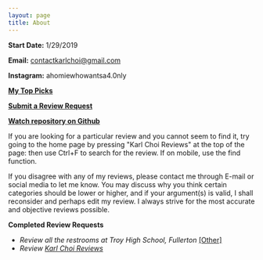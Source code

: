 ```yaml
---
layout: page
title: About
---
```


**Start Date:** 1/29/2019

**Email:** contactkarlchoi@gmail.com

**Instagram:** ahomiewhowantsa4.0nly

**[My Top Picks](https://sites.google.com/view/kcrpicks/home)** 

**[Submit a Review Request](https://goo.gl/forms/HJT99az0q7oc94rD2)**

**[Watch repository on Github](https://github.com/Karlcxu/KarlChoiReviews/watchers)**

If you are looking for a particular review and you cannot seem to find it, try going to the home page by pressing "Karl Choi Reviews" at the top of the page: then use Ctrl+F to search for the review. If on mobile, use the find function.

If you disagree with any of my reviews, please contact me through E-mail or social media to let me know. You may discuss why you think certain categories should be lower or higher, and if your argument(s) is valid, I shall reconsider and perhaps edit my review. I always strive for the most accurate and objective reviews possible.

**Completed Review Requests**

- *Review all the restrooms at Troy High School, Fullerton* [[Other]](https://karlcxu.github.io/KarlChoiReviews/Other.html)
- *Review [Karl Choi Reviews](https://karlcxu.github.io/KarlChoiReviews/2019/01/29/Kcxreviews.html)*
